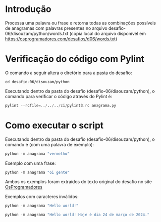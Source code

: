 # Introdução

Processa uma palavra ou frase e retorna todas as combinações possíveis de anagramas com palavras presentes no arquivo desafio-06/disouzam/python/words.txt (cópia local do arquivo disponível em https://osprogramadores.com/desafios/d06/words.txt)


# Verificação do código com Pylint

O comando a seguir altera o diretório para a pasta do desafio:

```shell
cd desafio-06/disouzam/python
```

Executando dentro da pasta do desafio (desafio-06/disouzam/python), o comando para verificar o código através do Pylint é:

```python
pylint --rcfile=../../../ci/pylint3.rc anagrama.py
```

# Como executar o script

Executando dentro da pasta do desafio (desafio-06/disouzam/python), o comando é (com uma palavra de exemplo):

```python
python -m anagrama "vermelho"
```

Exemplo com uma frase:

```python
python -m anagrama "oi gente"
```

Ambos os exemplos foram extraídos do texto original do desafio no site [OsProgramadores](https://osprogramadores.com/desafios/d06/)

Exemplos com caracteres inválidos:

```python
python -m anagrama "Hello world!"
```

```python
python -m anagrama "Hello world! Hoje é dia 24 de março de 2024."
```